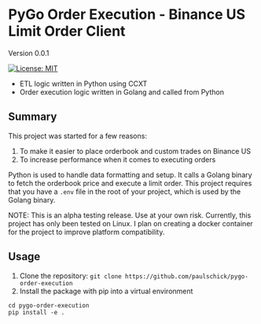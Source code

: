 # PyGo Order Execution - Binance US Limit Order Client

Version 0.0.1

[![License: MIT](https://img.shields.io/badge/License-MIT-yellow.svg)](https://opensource.org/licenses/MIT)

- ETL logic written in Python using CCXT
- Order execution logic written in Golang and called from Python 

## Summary

This project was started for a few reasons:

1. To make it easier to place orderbook and custom trades on Binance US
2. To increase performance when it comes to executing orders

Python is used to handle data formatting and setup. It calls a Golang binary to fetch the orderbook
price and execute a limit order. This project requires that you have a `.env` file in the root of your
project, which is used by the Golang binary.

NOTE: This is an alpha testing release. Use at your own risk.
Currently, this project has only been tested on Linux. I plan on creating a docker container
for the project to improve platform compatibility.


## Usage

1. Clone the repository:
`git clone https://github.com/paulschick/pygo-order-execution`
2. Install the package with pip into a virtual environment

```shell
cd pygo-order-execution
pip install -e .
```
